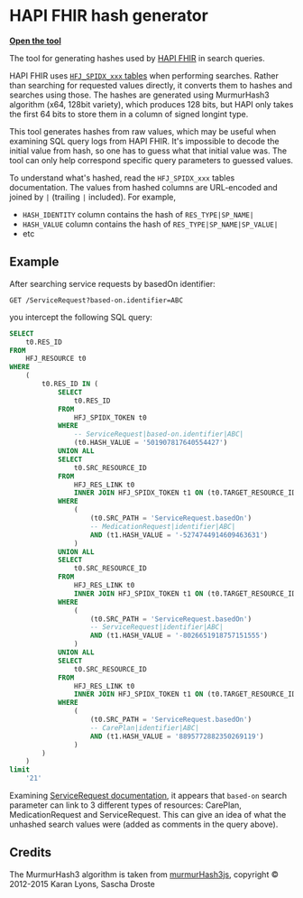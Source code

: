 # HAPI FHIR hash generator

**[Open the tool](https://branets-dasha.github.io/hapi-fhir-hash-generator/)**

The tool for generating hashes used by [HAPI FHIR](https://hapifhir.io/) in search queries.

HAPI FHIR uses [`HFJ_SPIDX_xxx` tables](https://hapifhir.io/hapi-fhir/docs/server_jpa/schema.html#search-indexes) when performing searches. Rather than searching for requested values directly, it converts them to hashes and searches using those. The hashes are generated using MurmurHash3 algorithm (x64, 128bit variety), which produces 128 bits, but HAPI only takes the first 64 bits to store them in a column of signed longint type.

This tool generates hashes from raw values, which may be useful when examining SQL query logs from HAPI FHIR. It's impossible to decode the initial value from hash, so one has to guess what that initial value was. The tool can only help correspond specific query parameters to guessed values.

To understand what's hashed, read the `HFJ_SPIDX_xxx` tables documentation. The values from hashed columns are URL-encoded and joined by `|` (trailing `|` included). For example,

* `HASH_IDENTITY` column contains the hash of `RES_TYPE|SP_NAME|`
* `HASH_VALUE` column contains the hash of `RES_TYPE|SP_NAME|SP_VALUE|`
* etc

## Example

After searching service requests by basedOn identifier:

`GET /ServiceRequest?based-on.identifier=ABC`

you intercept the following SQL query:

```sql
SELECT
    t0.RES_ID
FROM
    HFJ_RESOURCE t0
WHERE
    (
        t0.RES_ID IN (
            SELECT
                t0.RES_ID
            FROM
                HFJ_SPIDX_TOKEN t0
            WHERE
                -- ServiceRequest|based-on.identifier|ABC|
                (t0.HASH_VALUE = '501907817640554427')
            UNION ALL
            SELECT
                t0.SRC_RESOURCE_ID
            FROM
                HFJ_RES_LINK t0
                INNER JOIN HFJ_SPIDX_TOKEN t1 ON (t0.TARGET_RESOURCE_ID = t1.RES_ID)
            WHERE
                (
                    (t0.SRC_PATH = 'ServiceRequest.basedOn')
                    -- MedicationRequest|identifier|ABC|
                    AND (t1.HASH_VALUE = '-5274744914609463631')
                )
            UNION ALL
            SELECT
                t0.SRC_RESOURCE_ID
            FROM
                HFJ_RES_LINK t0
                INNER JOIN HFJ_SPIDX_TOKEN t1 ON (t0.TARGET_RESOURCE_ID = t1.RES_ID)
            WHERE
                (
                    (t0.SRC_PATH = 'ServiceRequest.basedOn')
                    -- ServiceRequest|identifier|ABC|
                    AND (t1.HASH_VALUE = '-8026651918757151555')
                )
            UNION ALL
            SELECT
                t0.SRC_RESOURCE_ID
            FROM
                HFJ_RES_LINK t0
                INNER JOIN HFJ_SPIDX_TOKEN t1 ON (t0.TARGET_RESOURCE_ID = t1.RES_ID)
            WHERE
                (
                    (t0.SRC_PATH = 'ServiceRequest.basedOn')
                    -- CarePlan|identifier|ABC|
                    AND (t1.HASH_VALUE = '8895772882350269119')
                )
        )
    )
limit
    '21'
```

Examining [ServiceRequest documentation](https://www.hl7.org/fhir/servicerequest.html#search), it appears that `based-on` search parameter can link to 3 different types of resources: CarePlan, MedicationRequest and ServiceRequest. This can give an idea of what the unhashed search values were (added as comments in the query above).

## Credits

The MurmurHash3 algorithm is taken from [murmurHash3js](https://github.com/pid/murmurHash3js), copyright © 2012-2015 Karan Lyons, Sascha Droste
